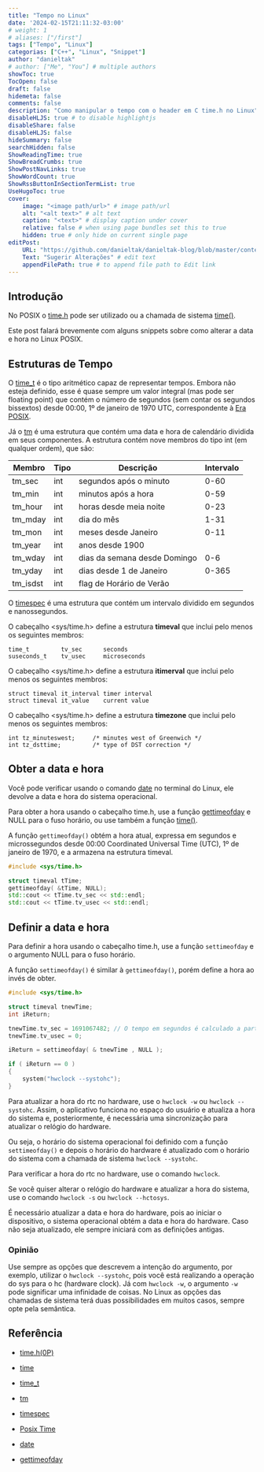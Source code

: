 ```yaml
---
title: "Tempo no Linux"
date: '2024-02-15T21:11:32-03:00'
# weight: 1
# aliases: ["/first"]
tags: ["Tempo", "Linux"]
categorias: ["C++", "Linux", "Snippet"]
author: "danieltak"
# author: ["Me", "You"] # multiple authors
showToc: true
TocOpen: false
draft: false
hidemeta: false
comments: false
description: "Como manipular o tempo com o header em C time.h no Linux"
disableHLJS: true # to disable highlightjs
disableShare: false
disableHLJS: false
hideSummary: false
searchHidden: false
ShowReadingTime: true
ShowBreadCrumbs: true
ShowPostNavLinks: true
ShowWordCount: true
ShowRssButtonInSectionTermList: true
UseHugoToc: true
cover:
    image: "<image path/url>" # image path/url
    alt: "<alt text>" # alt text
    caption: "<text>" # display caption under cover
    relative: false # when using page bundles set this to true
    hidden: true # only hide on current single page
editPost:
    URL: "https://github.com/danieltak/danieltak-blog/blob/master/content"
    Text: "Sugerir Alterações" # edit text
    appendFilePath: true # to append file path to Edit link
---
```


## Introdução

No POSIX o [time.h][1] pode ser utilizado ou a chamada de sistema [time()][2].

Este post falará brevemente com alguns snippets sobre como alterar a data e hora no Linux POSIX.

## Estruturas de Tempo

O [time_t][3] é o tipo aritmético capaz de representar tempos. Embora não esteja definido, esse é quase sempre um valor integral (mas pode ser floating point) que contém o número de segundos (sem contar os segundos bissextos) desde 00:00, 1º de janeiro de 1970 UTC, correspondente à [Era POSIX][5].

Já o [tm][4] é uma estrutura que contém uma data e hora de calendário dividida em seus componentes. A estrutura contém nove membros do tipo int (em qualquer ordem), que são:

| Membro   | Tipo | Descrição                    | Intervalo |
|----------|------|------------------------------|-----------|
| tm_sec   | int  | segundos após o minuto       | 0-60      |
| tm_min   | int  | minutos após a hora          | 0-59      |
| tm_hour  | int  | horas desde meia noite       | 0-23      |
| tm_mday  | int  | dia do mês                   | 1-31      |
| tm_mon   | int  | meses desde Janeiro          | 0-11      |
| tm_year  | int  | anos desde 1900              |           |
| tm_wday  | int  | dias da semana desde Domingo | 0-6       |
| tm_yday  | int  | dias desde 1 de Janeiro      | 0-365     |
| tm_isdst | int  | flag de Horário de Verão     |           |

O [timespec][6] é uma estrutura que contém um intervalo dividido em segundos e nanossegundos.

O cabeçalho <sys/time.h> define a estrutura **timeval** que inclui pelo menos os seguintes membros:

```
time_t         tv_sec      seconds
suseconds_t    tv_usec     microseconds
```

O cabeçalho <sys/time.h> define a estrutura **itimerval** que inclui pelo menos os seguintes membros:

```
struct timeval it_interval timer interval
struct timeval it_value    current value
```

O cabeçalho <sys/time.h> define a estrutura **timezone** que inclui pelo menos os seguintes membros:

```
int tz_minuteswest;     /* minutes west of Greenwich */
int tz_dsttime;         /* type of DST correction */
```

## Obter a data e hora

Você pode verificar usando o comando [date][7] no terminal do Linux, ele devolve a data e hora do sistema operacional.

Para obter a hora usando o cabeçalho time.h, use a função [gettimeofday][8] e NULL para o fuso horário, ou use também a função [time()][2].

A função `gettimeofday()` obtém a hora atual, expressa em segundos e microssegundos desde 00:00 Coordinated Universal Time (UTC), 1º de janeiro de 1970, e a armazena na estrutura timeval.

```cpp
#include <sys/time.h>

struct timeval tTime;
gettimeofday( &tTime, NULL);
std::cout << tTime.tv_sec << std::endl;
std::cout << tTime.tv_usec << std::endl;
```

## Definir a data e hora

Para definir a hora usando o cabeçalho time.h, use a função `settimeofday` e o argumento NULL para o fuso horário.

A função `settimeofday()` é similar à `gettimeofday()`, porém define a hora ao invés de obter.

```cpp
#include <sys/time.h>

struct timeval tnewTime;
int iReturn;

tnewTime.tv_sec = 1691067482; // O tempo em segundos é calculado a partir de alguma classe criada; aqui estamos assumindo um valor de tempo constante.
tnewTime.tv_usec = 0;

iReturn = settimeofday( & tnewTime , NULL );

if ( iReturn == 0 )
{
    system("hwclock --systohc");
}
```

Para atualizar a hora do rtc no hardware, use o `hwclock -w` ou `hwclock --systohc`. Assim, o aplicativo funciona no espaço do usuário e atualiza a hora do sistema e, posteriormente, é necessária uma sincronização para atualizar o relógio do hardware.

Ou seja, o horário do sistema operacional foi definido com a função `settimeofday()` e depois o horário do hardware é atualizado com o horário do sistema com a chamada de sistema `hwclock --systohc`.

Para verificar a hora do rtc no hardware, use o comando `hwclock`.

Se você quiser alterar o relógio do hardware e atualizar a hora do sistema, use o comando `hwclock -s` ou `hwclock --hctosys`.

É necessário atualizar a data e hora do hardware, pois ao iniciar o dispositivo, o sistema operacional obtém a data e hora do hardware. Caso não seja atualizado, ele sempre iniciará com as definições antigas.

### Opinião

Use sempre as opções que descrevem a intenção do argumento, por exemplo, utilizar o `hwclock --systohc`, pois você está realizando a operação do sys para o hc (hardware clock). Já com `hwclock -w`, o argumento `-w` pode significar uma infinidade de coisas. No Linux as opções das chamadas de sistema terá duas possibilidades em muitos casos, sempre opte pela semântica.

## Referência

- [time.h(0P)][1]

[1]: https://man7.org/linux/man-pages/man0/time.h.0p.html

- [time][2]

[2]: https://man7.org/linux/man-pages/man2/time.2.html

- [time_t][3]

[3]: https://en.cppreference.com/w/c/chrono/time_t

- [tm][4]

[4]: https://en.cppreference.com/w/cpp/chrono/c/tm

- [timespec][6]

[6]: https://en.cppreference.com/w/cpp/chrono/c/timespec

- [Posix Time][5]

[5]: https://pt.wikipedia.org/wiki/Era_Unix

- [date][7]

[7]: https://man7.org/linux/man-pages/man1/date.1.html

- [gettimeofday][8]

[8]: https://pubs.opengroup.org/onlinepubs/007908775/xsh/gettimeofday.html